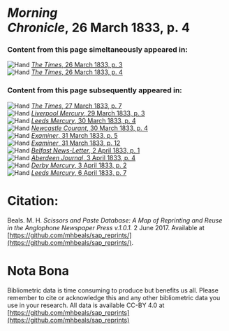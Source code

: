 # *Morning Chronicle*, 26 March 1833, p. 4  
  
### Content from this page simeltaneously appeared in:  
![Hand](http://scissorsandpaste.net/wp-content/uploads/2017/06/smallhandpointer.png) [*The Times*, 26 March 1833, p. 3](https://mhbeals.github.io/sap_html/The-Times/The-Times-26-March-1833-p-3)  
![Hand](http://scissorsandpaste.net/wp-content/uploads/2017/06/smallhandpointer.png) [*The Times*, 26 March 1833, p. 4](https://mhbeals.github.io/sap_html/The-Times/The-Times-26-March-1833-p-4)  
  
### Content from this page subsequently appeared in:  
![Hand](http://scissorsandpaste.net/wp-content/uploads/2017/06/smallhandpointer.png) [*The Times*, 27 March 1833, p. 7](https://mhbeals.github.io/sap_html/The-Times/The-Times-27-March-1833-p-7)  
![Hand](http://scissorsandpaste.net/wp-content/uploads/2017/06/smallhandpointer.png) [*Liverpool Mercury*, 29 March 1833, p. 3](https://mhbeals.github.io/sap_html/Liverpool-Mercury/Liverpool-Mercury-29-March-1833-p-3)  
![Hand](http://scissorsandpaste.net/wp-content/uploads/2017/06/smallhandpointer.png) [*Leeds Mercury*, 30 March 1833, p. 4](https://mhbeals.github.io/sap_html/Leeds-Mercury/Leeds-Mercury-30-March-1833-p-4)  
![Hand](http://scissorsandpaste.net/wp-content/uploads/2017/06/smallhandpointer.png) [*Newcastle Courant*, 30 March 1833, p. 4](https://mhbeals.github.io/sap_html/Newcastle-Courant/Newcastle-Courant-30-March-1833-p-4)  
![Hand](http://scissorsandpaste.net/wp-content/uploads/2017/06/smallhandpointer.png) [*Examiner*, 31 March 1833, p. 5](https://mhbeals.github.io/sap_html/Examiner/Examiner-31-March-1833-p-5)  
![Hand](http://scissorsandpaste.net/wp-content/uploads/2017/06/smallhandpointer.png) [*Examiner*, 31 March 1833, p. 12](https://mhbeals.github.io/sap_html/Examiner/Examiner-31-March-1833-p-12)  
![Hand](http://scissorsandpaste.net/wp-content/uploads/2017/06/smallhandpointer.png) [*Belfast News-Letter*, 2 April 1833, p. 1](https://mhbeals.github.io/sap_html/Belfast-News-Letter/Belfast-News-Letter-2-April-1833-p-1)  
![Hand](http://scissorsandpaste.net/wp-content/uploads/2017/06/smallhandpointer.png) [*Aberdeen Journal*, 3 April 1833, p. 4](https://mhbeals.github.io/sap_html/Aberdeen-Journal/Aberdeen-Journal-3-April-1833-p-4)  
![Hand](http://scissorsandpaste.net/wp-content/uploads/2017/06/smallhandpointer.png) [*Derby Mercury*, 3 April 1833, p. 2](https://mhbeals.github.io/sap_html/Derby-Mercury/Derby-Mercury-3-April-1833-p-2)  
![Hand](http://scissorsandpaste.net/wp-content/uploads/2017/06/smallhandpointer.png) [*Leeds Mercury*, 6 April 1833, p. 7](https://mhbeals.github.io/sap_html/Leeds-Mercury/Leeds-Mercury-6-April-1833-p-7)  


# Citation: 

Beals. M. H. *Scissors and Paste Database: A Map of Reprinting and Reuse in the Anglophone Newspaper Press v.1.0.1.* 2 June 2017. Available at [https://github.com/mhbeals/sap_reprints/](https://github.com/mhbeals/sap_reprints/). 

# Nota Bona

Bibliometric data is time consuming to produce but benefits us all. Please remember to cite or acknowledge this and any other bibliometric data you use in your research. All data is available CC-BY 4.0 at [https://github.com/mhbeals/sap_reprints](https://github.com/mhbeals/sap_reprints)